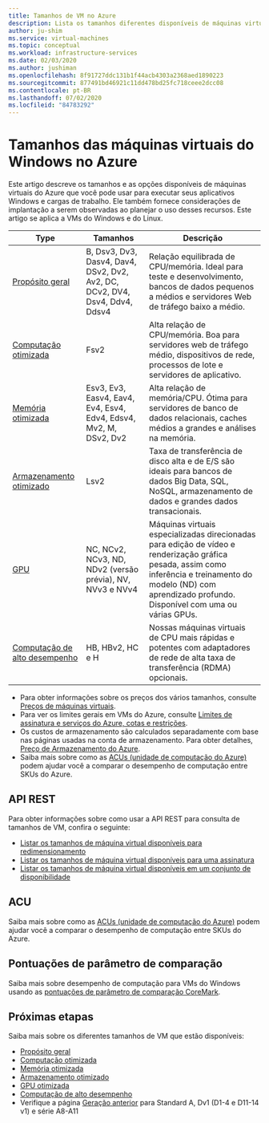 ```yaml
---
title: Tamanhos de VM no Azure
description: Lista os tamanhos diferentes disponíveis de máquinas virtuais no Azure.
author: ju-shim
ms.service: virtual-machines
ms.topic: conceptual
ms.workload: infrastructure-services
ms.date: 02/03/2020
ms.author: jushiman
ms.openlocfilehash: 8f91727ddc131b1f44acb4303a2368aed1890223
ms.sourcegitcommit: 877491bd46921c11dd478bd25fc718ceee2dcc08
ms.contentlocale: pt-BR
ms.lasthandoff: 07/02/2020
ms.locfileid: "84783292"
---
```

# <a name="sizes-for-windows-virtual-machines-in-azure"></a>Tamanhos das máquinas virtuais do Windows no Azure

Este artigo descreve os tamanhos e as opções disponíveis de máquinas virtuais do Azure que você pode usar para executar seus aplicativos Windows e cargas de trabalho. Ele também fornece considerações de implantação a serem observadas ao planejar o uso desses recursos.  Este artigo se aplica a VMs do Windows e do Linux.

| Type | Tamanhos | Descrição |
|------|-------|-------------|
| [Propósito geral](../sizes-general.md) | B, Dsv3, Dv3, Dasv4, Dav4, DSv2, Dv2, Av2, DC, DCv2, DV4, Dsv4, Ddv4, Ddsv4 | Relação equilibrada de CPU/memória. Ideal para teste e desenvolvimento, bancos de dados pequenos a médios e servidores Web de tráfego baixo a médio. |
| [Computação otimizada](../sizes-compute.md) | Fsv2 | Alta relação de CPU/memória. Boa para servidores web de tráfego médio, dispositivos de rede, processos de lote e servidores de aplicativo. |
| [Memória otimizada](../sizes-memory.md) | Esv3, Ev3, Easv4, Eav4, Ev4, Esv4, Edv4, Edsv4, Mv2, M, DSv2, Dv2 | Alta relação de memória/CPU. Ótima para servidores de banco de dados relacionais, caches médios a grandes e análises na memória. |
| [Armazenamento otimizado](../sizes-storage.md)  | Lsv2 | Taxa de transferência de disco alta e de E/S são ideais para bancos de dados Big Data, SQL, NoSQL, armazenamento de dados e grandes dados transacionais.  |
| [GPU](../sizes-gpu.md) | NC, NCv2, NCv3, ND, NDv2 (versão prévia), NV, NVv3 e NVv4 | Máquinas virtuais especializadas direcionadas para edição de vídeo e renderização gráfica pesada, assim como inferência e treinamento do modelo (ND) com aprendizado profundo. Disponível com uma ou várias GPUs. |
| [Computação de alto desempenho](../sizes-hpc.md) | HB, HBv2, HC e H | Nossas máquinas virtuais de CPU mais rápidas e potentes com adaptadores de rede de alta taxa de transferência (RDMA) opcionais. |

- Para obter informações sobre os preços dos vários tamanhos, consulte [Preços de máquinas virtuais](https://azure.microsoft.com/pricing/details/virtual-machines/#Windows).
- Para ver os limites gerais em VMs do Azure, consulte [Limites de assinatura e serviços do Azure, cotas e restrições](../../azure-subscription-service-limits.md).
- Os custos de armazenamento são calculados separadamente com base nas páginas usadas na conta de armazenamento. Para obter detalhes, [Preço de Armazenamento do Azure](https://azure.microsoft.com/pricing/details/storage/).
- Saiba mais sobre como as [ACUs (unidade de computação do Azure)](../acu.md) podem ajudar você a comparar o desempenho de computação entre SKUs do Azure.

## <a name="rest-api"></a>API REST

Para obter informações sobre como usar a API REST para consulta de tamanhos de VM, confira o seguinte:

- [Listar os tamanhos de máquina virtual disponíveis para redimensionamento](https://docs.microsoft.com/rest/api/compute/virtualmachines/listavailablesizes)
- [Listar os tamanhos de máquina virtual disponíveis para uma assinatura](https://docs.microsoft.com/rest/api/compute/resourceskus/list)
- [Listar os tamanhos de máquina virtual disponíveis em um conjunto de disponibilidade](https://docs.microsoft.com/rest/api/compute/availabilitysets/listavailablesizes)

## <a name="acu"></a>ACU

Saiba mais sobre como as [ACUs (unidade de computação do Azure)](../acu.md) podem ajudar você a comparar o desempenho de computação entre SKUs do Azure.

## <a name="benchmark-scores"></a>Pontuações de parâmetro de comparação

Saiba mais sobre desempenho de computação para VMs do Windows usando as [pontuações de parâmetro de comparação CoreMark](compute-benchmark-scores.md).

## <a name="next-steps"></a>Próximas etapas

Saiba mais sobre os diferentes tamanhos de VM que estão disponíveis:

- [Propósito geral](../sizes-general.md)
- [Computação otimizada](../sizes-compute.md)
- [Memória otimizada](../sizes-memory.md)
- [Armazenamento otimizado](../sizes-storage.md)
- [GPU otimizada](../sizes-gpu.md)
- [Computação de alto desempenho](../sizes-hpc.md)
- Verifique a página [Geração anterior](../sizes-previous-gen.md) para Standard A, Dv1 (D1-4 e D11-14 v1) e série A8-A11
